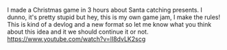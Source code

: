 I made a Christmas game in 3 hours about Santa catching presents. I dunno, it's pretty stupid but hey, this is my own game jam, I make the rules! 
This is kind of a devlog and a new format so let me know what you think about this idea and it we should continue it or not.
https://www.youtube.com/watch?v=lI8dvLK2scg
